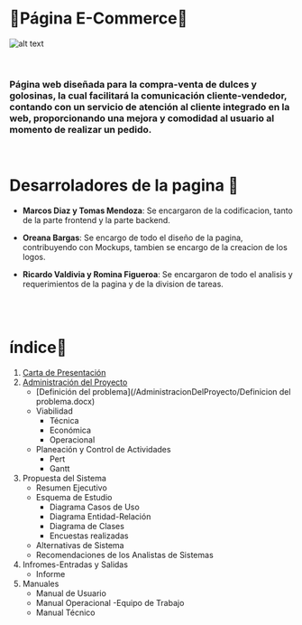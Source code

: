 # 🍭Página E-Commerce🍭 

![alt text](https://media.discordapp.net/attachments/1009192826128576522/1013107875670917160/logo.png?width=442&height=457)

<br/>

### **Página web diseñada para la compra-venta de dulces y golosinas, la cual facilitará la comunicación cliente-vendedor, contando con un servicio de atención al cliente integrado en la web, proporcionando una mejora y comodidad al usuario al momento de realizar un pedido.** 

<br/>


# Desarroladores de la pagina  🍬

 * **Marcos Diaz y Tomas Mendoza**: Se encargaron de la codificacion, tanto de la parte frontend y la parte backend.
  
 * **Oreana Bargas**: Se encargo de todo el diseño de la pagina, contribuyendo con Mockups, tambien se encargo de la creacion de los logos.
  
 * **Ricardo Valdivia y Romina Figueroa**: Se encargaron de todo el analisis y requerimientos de la pagina y de la division de tareas.


<br/>

<br/>


# índice🧁
1. [Carta de Presentación](/CartaPresentacion.pdf)
2. [Administración del Proyecto](/AdministracionDelProyecto)
   - [Definición del problema](/AdministracionDelProyecto/Definicion del problema.docx)
   - Viabilidad
     - Técnica
     - Económica
     - Operacional
   - Planeación y Control de Actividades
     - Pert
     - Gantt
3. Propuesta del Sistema
   - Resumen Ejecutivo
   - Esquema de Estudio
     - Diagrama Casos de Uso
     - Diagrama Entidad-Relación
     - Diagrama de Clases
     - Encuestas realizadas
   - Alternativas de Sistema
   - Recomendaciones de los Analistas de Sistemas
4. Infromes-Entradas y Salidas
   - Informe
5. Manuales
   - Manual de Usuario
   - Manual Operacional
     -Equipo de Trabajo
   - Manual Técnico

